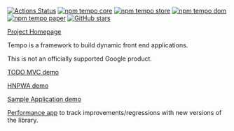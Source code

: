 [![Actions Status](https://github.com/fponticelli/tempo/workflows/Build%20and%20Test/badge.svg)](https://github.com/fponticelli/tempo/actions?query=workflow%3A"Build+and+Test")
[![npm tempo core](https://img.shields.io/npm/v/tempo-core?label=npm%3A%20tempo-core)](https://www.npmjs.com/package/tempo-core)
[![npm tempo store](https://img.shields.io/npm/v/tempo-store?label=npm%3A%20tempo-store)](https://www.npmjs.com/package/tempo-store)
[![npm tempo dom](https://img.shields.io/npm/v/tempo-dom?label=npm%3A%20tempo-dom)](https://www.npmjs.com/package/tempo-dom)
[![npm tempo paper](https://img.shields.io/npm/v/tempo-paper?label=npm%3A%20tempo-paper)](https://www.npmjs.com/package/tempo-paper)
[![GitHub stars](https://img.shields.io/github/stars/fponticelli/tempo?label=Star%20me%20on%20Github&style=social)](https://github.com/fponticelli/tempo)

[Project Homepage](https://fponticelli.github.io/tempo/)

Tempo is a framework to build dynamic front end applications.

This is not an officially supported Google product.

[TODO MVC demo](https://fponticelli.github.io/tempo/demo/todomvc/)

[HNPWA demo](https://fponticelli.github.io/tempo/demo/hnpwa/)

[Sample Application demo](https://fponticelli.github.io/tempo/demo/readme/)

[Performance app](https://fponticelli.github.io/tempo/demo/benchmark/) to track improvements/regressions with new versions of the library.
